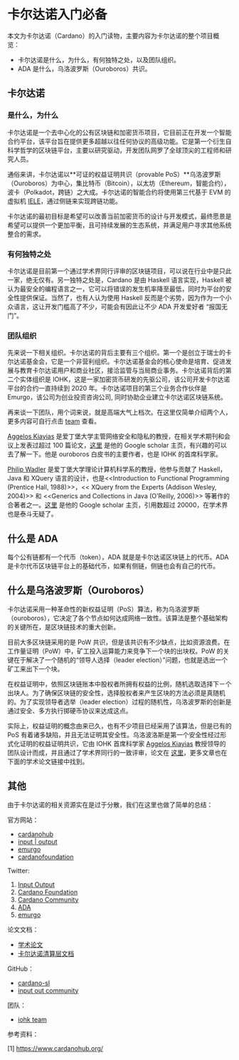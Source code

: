 卡尔达诺入门必备
================

本文为卡尔达诺（Cardano）的入门读物，主要内容为卡尔达诺的整个项目概览：

- 卡尔达诺是什么，为什么，有何独特之处，以及团队组织。
- ADA 是什么，乌洛波罗斯（Ouroboros）共识。

## 卡尔达诺

### 是什么，为什么

卡尔达诺是一个去中心化的公有区块链和加密货币项目，它目前正在开发一个智能合约平台，该平台旨在提供更多超越以往任何协议的高级功能。它是第一个衍生自科学哲学的区块链平台，主要以研究驱动，开发团队网罗了全球顶尖的工程师和研究人员。

通俗来讲，卡尔达诺以**可证的权益证明共识（provable PoS）**乌洛波罗斯（Ouroboros）为中心，集比特币（Bitcoin），以太坊（Ethereum，智能合约），波卡（Polkadot，跨链）之大成。卡尔达诺的智能合约将使用第三代基于 EVM 的虚拟机 [IELE](https://iohk.io/blog/iele-a-new-virtual-machine-for-the-blockchain)，通过侧链来实现跨链功能。

卡尔达诺的最初目标是希望可以改善当前加密货币的设计与开发模式，最终愿景是希望可以提供一个更加平衡，且可持续发展的生态系统，并满足用户寻求其他系统整合的需求。

### 有何独特之处

卡尔达诺是目前第一个通过学术界同行评审的区块链项目，可以说在行业中是只此一家，绝无仅有。另一独特之处是，Cardano 是由 Haskell 语言实现，Haskell 被认为最安全的编程语言之一，它可以将错误的发生机率降至最低，同时为平台的安全性提供保证。当然了，也有人认为使用 Haskell 反而是个劣势，因为作为一个小众语言，这让开发门槛高了不少，可能会有因此让不少 ADA 开发爱好者 “报国无门”。

### 团队组织

先来说一下相关组织。卡尔达诺的背后主要有三个组织。第一个是创立于瑞士的卡尔达诺基金会，它是一个非营利组织。卡尔达诺基金会的核心使命是培育、促进发展与教育卡尔达诺用户和商业社区，接洽监管与当局商业事务。卡尔达诺背后的第二个实体组织是 IOHK，这是一家加密货币研发的先驱公司，该公司开发卡尔达诺平台的合约一直持续到 2020 年。卡尔达诺项目的第三个业务合作伙伴是 Emurgo，该公司为创业投资咨询公司, 同时协助企业建立卡尔达诺区块链系统。

再来谈一下团队，用个词来说，就是高端大气上档次。在这里仅简单介绍两个人，更多内容可自行点击 [team](https://iohk.io/team/) 查看。

[Aggelos Kiayias](https://iohk.io/team/aggelos-kiayias/) 是爱丁堡大学主管网络安全和隐私的教授，在相关学术期刊和会议上发表过超过 100 篇论文，[这里](https://scholar.google.ae/citations?user=P_L_vZAAAAAJ&hl=zh-CN&oi=ao) 是他的 Google scholar 主页，有兴趣的可以去了解一下。他是 ouroboros 白皮书的主要作者，也是 IOHK 的首席科学家。

[Philip Wadler](https://iohk.io/team/philip-wadler/) 是爱丁堡大学理论计算机科学系的教授，他参与贡献了 Haskell，Java 和 XQuery 语言的设计，也是<<Introduction to Functional Programming (Prentice Hall, 1988)>>，<< XQuery from the Experts (Addison Wesley, 2004)>> 和 <<Generics and Collections in Java (O’Reilly, 2006)>> 等著作的合著者之一。[这里](https://scholar.google.ae/citations?user=Iz-3VFQAAAAJ&hl=zh-CN&oi=ao) 是他的 Google scholar 主页，引用数超过 20000，在学术界也是泰斗无疑了。

## 什么是 ADA

每个公有链都有一个代币（token），ADA 就是是卡尔达诺区块链上的代币。ADA 是卡尔代币区块链平台上的基础代币，如果有侧链，侧链也会有自己的代币。

## 什么是乌洛波罗斯（Ouroboros）

卡尔达诺采用一种革命性的新权益证明（PoS）算法，称为乌洛波罗斯（ouroboros），它决定了各个节点如何达成网络一致性。该算法是整个基础架构的关键所在，是区块链技术的重大创新。

目前大多区块链采用的是 PoW 共识，但是该共识有不少缺点，比如资源浪费。在工作量证明（PoW）中，矿工投入运算能力来竞争下一个块的出块权。PoW 的关键在于解决了一个随机的“领导人选择（leader election）”问题，也就是选出一个矿工来出下一个块。

在权益证明中，依照区块链账本中股权者所拥有权益的比例，随机选取选择下ㄧ个出块人。为了确保区块链的安全性，选择股权者来产生区块的方法必须是真随机的。为了实现领导者选举（leader election）过程的随机性，乌洛波罗斯的创新是通过安全、多方执行掷硬币协议来达成这点。

实际上，权益证明的概念由来已久，也有不少项目已经采用了该算法，但是已有的 PoS 有着诸多缺陷，并且无法证明其安全性。乌洛波洛斯是第一个安全性经过形式化证明的权益证明共识，它由 IOHK 首席科学家 [Aggelos Kiayias](https://iohk.io/team/aggelos-kiayias/) 教授领导的团队设计而成，并且通过了学术界同行的一致评审，论文在 [这里](https://eprint.iacr.org/2016/889.pdf)，更多文章也在下面的学术论文链接中找到。

## 其他

由于卡尔达诺的相关资源实在是过于分散，我们在这里也做了简单的总结：

官方网站：

- [cardanohub](https://www.cardanohub.org/en/home)
- [input | output](https://iohk.io/)
- [emurgo](http://emurgo.io/)
- [cardanofoundation](https://cardanofoundation.org/)

Twitter:

1. [Input Output](https://twitter.com/InputOutputHK)
2. [Cardano Foundation](https://twitter.com/CardanoStiftung)
3. [Cardano Community](https://twitter.com/cardanocom)
4. [ADA](https://twitter.com/ADAcoin_)
5. [emurgo](https://twitter.com/emurgo_io)

论文文档：

- [学术论文](https://www.cardanohub.org/en/academic-papers/)
- [卡尔达诺清算层文档](https://cardanodocs.com/introduction/)

GitHub：

- [cardano-sl](https://github.com/input-output-hk/cardano-sl)
- [input out community](https://github.com/input-output-hk)

团队：

- [iohk team](https://iohk.io/team/)

参考资料：

[1] https://www.cardanohub.org/
